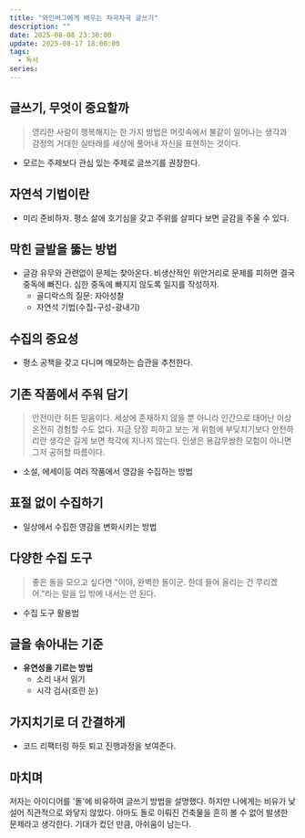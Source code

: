 ```yaml
---
title: "와인버그에게 배우는 차곡차곡 글쓰기"
description: ""
date: 2025-08-08 23:30:00
update: 2025-08-17 18:00:00
tags:
  - 독서
series: 
---
```


## 글쓰기, 무엇이 중요할까

> 영리한 사람이 행복해지는 한 가지 방법은 머릿속에서 불같이 일어나는 생각과 감정의 거대한 실타래를 세상에 풀어내 자신을 표현하는 것이다.

- 모르는 주제보다 관심 있는 주제로 글쓰기를 권장한다.

## 자연석 기법이란

- 미리 준비하자. 평소 삶에 호기심을 갖고 주위를 살피다 보면 글감을 주울 수 있다.

## 막힌 글발을 뚫는 방법

- 글감 유무와 관련없이 문제는 찾아온다. 비생산적인 위안거리로 문제를 피하면 결국 중독에 빠진다. 심한 중독에 빠지지 않도록 일지를 작성하자.
    - 골디락스의 질문: 자아성찰
    - 자연석 기법(수집-구성-광내기)

## 수집의 중요성

- 평소 공책을 갖고 다니며 메모하는 습관을 추천한다.

## 기존 작품에서 주워 담기

> 안전이란 허튼 믿음이다. 세상에 존재하지 않을 뿐 아니라 인간으로 태어난 이상 온전히 경험할 수도 없다. 지금 당장 피하고 보는 게 위험에 부딪치기보다 안전하리란
> 생각은 길게 보면 착각에 지나지 않는다. 인생은 용감무쌍한 모험이 아니면 그저 공허할 따름이다.

- 소설, 에세이등 여러 작품에서 영감을 수집하는 방법

## 표절 없이 수집하기

- 일상에서 수집한 영감을 변화시키는 방법

## 다양한 수집 도구

> 좋은 돌을 모으고 싶다면 "이야, 완벽한 돌이군. 한데 들어 올리는 건 무리겠어."라는 말을 입 밖에 내서는 안 된다.

- 수집 도구 활용법

## 글을 솎아내는 기준

- **유연성을 기르는 방법**
    - 소리 내서 읽기
    - 시각 검사(흐린 눈)

## 가지치기로 더 간결하게

- 코드 리팩터링 하듯 퇴고 진행과정을 보여준다.

## 마치며

저자는 아이디어를 '돌'에 비유하여 글쓰기 방법을 설명했다. 하지만 나에게는 비유가 낯설어 직관적으로 와닿지 않았다. 아마도 돌로 이뤄진 건축물을 흔히 볼 수 없어 발생한 문제라고 생각한다.
기대가 컸던 만큼, 아쉬움이 남는다.

